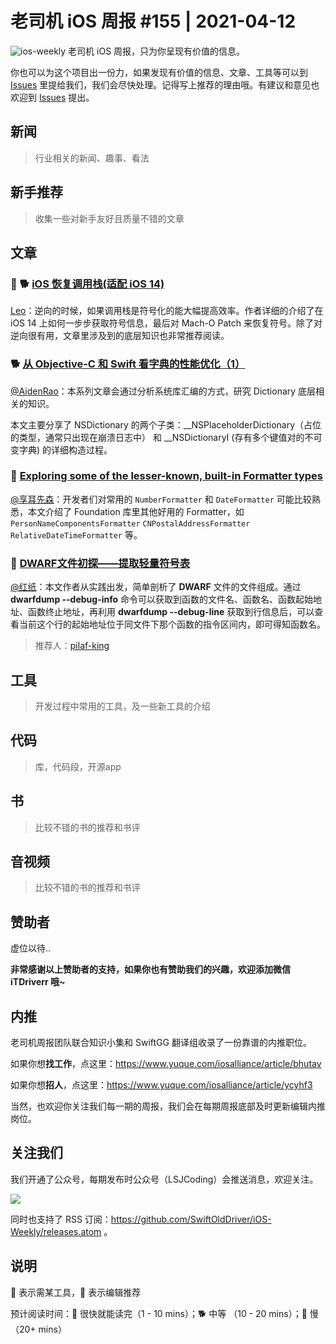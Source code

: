 # 老司机 iOS 周报 #155 | 2021-04-12

![ios-weekly](https://github.com/SwiftOldDriver/iOS-Weekly/blob/master/assets/ios-weekly.png?raw=true)
老司机 iOS 周报，只为你呈现有价值的信息。

你也可以为这个项目出一份力，如果发现有价值的信息、文章、工具等可以到 [Issues](https://github.com/SwiftOldDriver/iOS-Weekly/issues) 里提给我们，我们会尽快处理。记得写上推荐的理由哦。有建议和意见也欢迎到 [Issues](https://github.com/SwiftOldDriver/iOS-Weekly/issues) 提出。

## 新闻

> 行业相关的新闻、趣事、看法

## 新手推荐

> 收集一些对新手友好且质量不错的文章

## 文章

### 🌟 🐕 [iOS 恢复调用栈(适配 iOS 14)](https://iosre.com/t/ios-ios14/19332)

[Leo](https://github.com/leomobiledeveloper)：逆向的时候，如果调用栈是符号化的能大幅提高效率。作者详细的介绍了在 iOS 14 上如何一步步获取符号信息，最后对 Mach-O Patch 来恢复符号。除了对逆向很有用，文章里涉及到的底层知识也非常推荐阅读。

### 🐕 [从 Objective-C 和 Swift 看字典的性能优化（1）](https://mp.weixin.qq.com/s?__biz=MzAxMzk0OTg5MQ==&mid=2247485326&idx=1&sn=5b4dc0528da22b90a701fb249c2b4f44&chksm=9b9b8922acec00341388a8a686c3bb83475f1de338925b8c35957b7fc45ba38a3d32051d2dd1&scene=178&cur_album_id=1742555951460597762#rd)

[@AidenRao](https://weibo.com/AidenRao)：本系列文章会通过分析系统库汇编的方式，研究 Dictionary 底层相关的知识。

本文主要分享了 NSDictionary 的两个子类：__NSPlaceholderDictionary（占位的类型，通常只出现在崩溃日志中） 和 __NSDictionaryI (存有多个键值对的不可变字典) 的详细构造过程。

### 🐎 [Exploring some of the lesser-known, built-in Formatter types](https://www.swiftbysundell.com/articles/exploring-some-of-the-lesser-known-formatter-types/)

[@享耳先森](https://github.com/iblacksun)：开发者们对常用的 `NumberFormatter` 和 `DateFormatter` 可能比较熟悉，本文介绍了 Foundation 库里其他好用的 Formatter，如 `PersonNameComponentsFormatter` `CNPostalAddressFormatter` `RelativeDateTimeFormatter` 等。

### 🐎 [DWARF文件初探——提取轻量符号表](https://mp.weixin.qq.com/s/s8iwQLNtla5nxF_Tmj2wJg)

[@红纸](https://github.com/nianran)：本文作者从实践出发，简单剖析了 **DWARF** 文件的文件组成。通过 **dwarfdump --debug-info** 命令可以获取到函数的文件名、函数名、函数起始地址、函数终止地址，再利用 **dwarfdump --debug-line** 获取到行信息后，可以查看当前这个行的起始地址位于同文件下那个函数的指令区间内，即可得知函数名。

> 推荐人：[pilaf-king](https://github.com/pilaf-king)

## 工具

> 开发过程中常用的工具，及一些新工具的介绍

## 代码

> 库，代码段，开源app

## 书

> 比较不错的书的推荐和书评

## 音视频

> 比较不错的书的推荐和书评

## 赞助者

虚位以待..

**非常感谢以上赞助者的支持，如果你也有赞助我们的兴趣，欢迎添加微信 iTDriverr 哦~**

## 内推

老司机周报团队联合知识小集和 SwiftGG 翻译组收录了一份靠谱的内推职位。

如果你想**找工作**，点这里：https://www.yuque.com/iosalliance/article/bhutav

如果你想**招人**，点这里：https://www.yuque.com/iosalliance/article/ycyhf3

当然，也欢迎你关注我们每一期的周报，我们会在每期周报底部及时更新编辑内推岗位。

## 关注我们

我们开通了公众号，每期发布时公众号（LSJCoding）会推送消息，欢迎关注。

![](https://github.com/SwiftOldDriver/iOS-Weekly/blob/master/assets/qrcode_for_wechat.jpg?raw=true)

同时也支持了 RSS 订阅：https://github.com/SwiftOldDriver/iOS-Weekly/releases.atom 。

## 说明

🚧 表示需某工具，🌟 表示编辑推荐

预计阅读时间：🐎 很快就能读完（1 - 10 mins）；🐕 中等 （10 - 20 mins）；🐢 慢（20+ mins）
